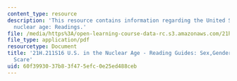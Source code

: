 ```yaml
---
content_type: resource
description: 'This resource contains information regarding the United States in the
  nuclear age: Readings.'
file: /media/https%3A/open-learning-course-data-rc.s3.amazonaws.com/21h-211-the-united-states-in-the-nuclear-age-spring-2016/60f3993037b83f475efc0e25ed488ceb_MIT21H_211S16_Sex.pdf
file_type: application/pdf
resourcetype: Document
title: '21H.211S16 U.S. in the Nuclear Age - Reading Guides: Sex,Gender,and Lavender
  Scare'
uid: 60f39930-37b8-3f47-5efc-0e25ed488ceb
---
```

